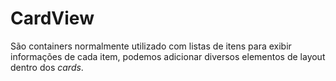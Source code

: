 # CardView

São containers normalmente utilizado com listas de itens para exibir informações de cada item, podemos adicionar diversos elementos de layout dentro dos _cards_.